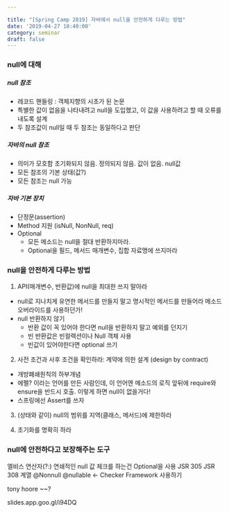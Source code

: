 ```yaml
---

title: "[Spring Camp 2019] 자바에서 null을 안전하게 다루는 방법"
date: '2019-04-27 10:40:00'
category: seminar
draft: false
---
```


### null에 대해

##### null 참조
- 레코드 핸들링 : 객체지향의 시초가 된 논문
- 특별한 값이 없음을 나타내려고 null을 도입했고, 이 값을 사용하려고 할 때 오류를 내도록 설계
- 두 참조값이 null일 때 두 참조는 동일하다고 판단

##### 자바의 null 참조
- 의미가 모호함
  초기화되지 않음. 정의되지 않음. 값이 없음. null값
- 모든 참조의 기본 상태(값?)
- 모든 참조는 null 가능

##### 자바 기본 장치
- 단정문(assertion)
- Method 지원 (isNull, NonNull, req)
- Optional
  - 모든 메소드는 null을 절대 반환하지마라.
  - Optional을 필드, 메서드 매개변수, 집합 자료명에 쓰지마라


### null을 안전하게 다루는 방법
1. API(매개변수, 반환값)에 null을 최대한 쓰지 말아라
  - null로 지나치게 유연한 메서드를 만들지 말고 명시적인 메서드를 만들어라
    메소드 오버라이드를 사용하던가!
  - null 반환하지 않기
    - 반환 값이 꼭 있어야 한다면 null을 반환하지 말고 예외를 던지기
    - 빈 반환값은 빈컬렉션이나 Null 객체 사용
    - 빈값이 있어야한다면 optional 쓰기
2. 사전 조건과 사후 조건을 확인하라: 계약에 의한 설계 (design by contract)
  - 개방폐쇄원칙의 하부개념
  - 에펠? 이라는 언어를 만든 사람인데, 이 언어엔 메소드의 로직 앞뒤에 require와 ensure을 반드시 호출. 이렇게 하면 null이 없을거다!
  - 스프링에선 Assert를 쓰자

3. (상태와 같이) null의 범위를 지역(클래스, 메서드)에 제한하라

4. 초기화를 명확히 하라


### null에 안전하다고 보장해주는 도구
엘비스 연산자(?:)
연쇄적인 null 값 체크를 하는건 Optional을 사용
JSR 305 JSR 308 계열
@Nonnull @nullable <- Checker Framework 사용하기



tony hoore ~~?






slides.app.goo.gl/i94DQ

